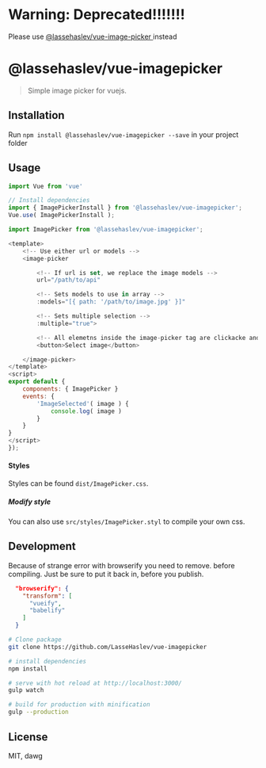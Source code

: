 # Warning: Deprecated!!!!!!!
Please use [ @lassehaslev/vue-image-picker ](https://github.com/LasseHaslev/vue-image-picker) instead

# @lassehaslev/vue-imagepicker
> Simple image picker for vuejs.


## Installation
Run ```npm install @lassehaslev/vue-imagepicker --save``` in your project folder

## Usage
``` js
import Vue from 'vue'

// Install dependencies
import { ImagePickerInstall } from '@lassehaslev/vue-imagepicker';
Vue.use( ImagePickerInstall );

import ImagePicker from '@lassehaslev/vue-imagepicker';

<template>
    <!-- Use either url or models -->
    <image-picker

        <!-- If url is set, we replace the image models -->
        url="/path/to/api"

        <!-- Sets models to use in array -->
        :models="[{ path: '/path/to/image.jpg' }]"

        <!-- Sets multiple selection -->
        :multiple="true">

        <!-- All elemetns inside the image-picker tag are clickacke and will lunch the image-picker modal -->
        <button>Select image</button>

    </image-picker>
</template>
<script>
export default {
    components: { ImagePicker }
    events: {
        'ImageSelected'( image ) {
            console.log( image )
        }
    }
}
</script>
});

```

#### Styles
Styles can be found ```dist/ImagePicker.css```.

##### Modify style
You can also use ```src/styles/ImagePicker.styl``` to compile your own css.

## Development
Because of strange error with browserify you need to remove. before compiling. Just be sure to put it back in, before you publish.
``` json
  "browserify": {
    "transform": [
      "vueify",
      "babelify"
    ]
  }
```
``` bash
# Clone package
git clone https://github.com/LasseHaslev/vue-imagepicker

# install dependencies
npm install

# serve with hot reload at http://localhost:3000/
gulp watch

# build for production with minification
gulp --production
```

## License

MIT, dawg
